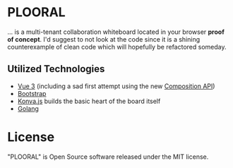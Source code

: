 # PLOORAL
... is a multi-tenant collaboration whiteboard located in your browser **proof of concept**. 
I'd suggest to not look at the code since it is a shining counterexample of clean code which will hopefully be refactored someday.

## Utilized Technologies
- [Vue 3](https://vuejs.org/) (including a sad first attempt using the new [Composition API](https://v3.vuejs.org/api/composition-api.html#composition-api))
- [Bootstrap](https://getbootstrap.com/)
- [Konva.js](https://konvajs.org/) builds the basic heart of the board itself
- [Golang](https://golang.org/)

# License
"PLOORAL" is Open Source software released under the MIT license.